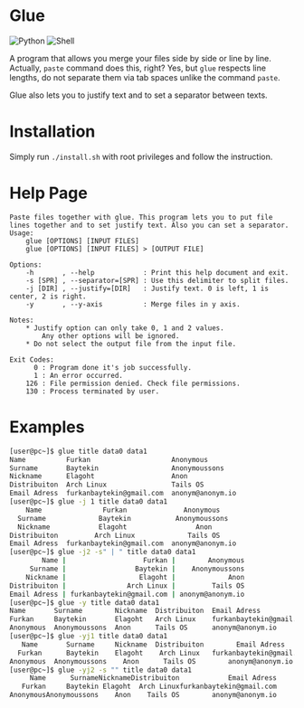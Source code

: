 # Glue

![Python](https://shields.io/badge/Python-App-3776AB?logo=python&logoColor=white&style=for-the-badge)
![Shell](https://shields.io/badge/Terminal-Tool-A42E2B?logo=gnubash&logoColor=white&style=for-the-badge)

A program that allows you merge your files side by side or line by line. Actually, `paste` command does this, right? Yes, but `glue` respects line lengths, do not separate them via tab spaces unlike the command `paste`. 

Glue also lets you to justify text and to set a separator between texts.

# Installation

Simply run `./install.sh` with root privileges and follow the instruction.

# Help Page

```
Paste files together with glue. This program lets you to put file lines together and to set justify text. Also you can set a separator.
Usage:
    glue [OPTIONS] [INPUT FILES]
    glue [OPTIONS] [INPUT FILES] > [OUTPUT FILE]

Options:
    -h       , --help            : Print this help document and exit.
    -s [SPR] , --separator=[SPR] : Use this delimiter to split files.
    -j [DIR] , --justify=[DIR]   : Justify text. 0 is left, 1 is center, 2 is right.
    -y       , --y-axis          : Merge files in y axis.

Notes:
    * Justify option can only take 0, 1 and 2 values.
        Any other options will be ignored.
    * Do not select the output file from the input file.

Exit Codes:
      0 : Program done it's job successfully.
      1 : An error occurred.
    126 : File permission denied. Check file permissions.
    130 : Process terminated by user.
```

# Examples

```sh
[user@pc~]$ glue title data0 data1     
Name          Furkan                    Anonymous       
Surname       Baytekin                  Anonymoussons   
Nickname      Elagoht                   Anon            
Distribuiton  Arch Linux                Tails OS        
Email Adress  furkanbaytekin@gmail.com  anonym@anonym.io
[user@pc~]$ glue -j 1 title data0 data1
    Name               Furkan              Anonymous    
  Surname             Baytekin           Anonymoussons  
  Nickname            Elagoht                 Anon      
Distribuiton         Arch Linux             Tails OS    
Email Adress  furkanbaytekin@gmail.com  anonym@anonym.io
[user@pc~]$ glue -j2 -s" | " title data0 data1
        Name |                   Furkan |        Anonymous
     Surname |                 Baytekin |    Anonymoussons
    Nickname |                  Elagoht |             Anon
Distribuiton |               Arch Linux |         Tails OS
Email Adress | furkanbaytekin@gmail.com | anonym@anonym.io
[user@pc~]$ glue -y title data0 data1
Name       Surname        Nickname  Distribuiton  Email Adress            
Furkan     Baytekin       Elagoht   Arch Linux    furkanbaytekin@gmail.com
Anonymous  Anonymoussons  Anon      Tails OS      anonym@anonym.io        
[user@pc~]$ glue -yj1 title data0 data1 
   Name       Surname     Nickname  Distribuiton        Email Adress      
  Furkan      Baytekin    Elagoht    Arch Linux   furkanbaytekin@gmail.com
Anonymous  Anonymoussons    Anon      Tails OS        anonym@anonym.io    
[user@pc~]$ glue -yj2 -s "" title data0 data1
     Name      SurnameNicknameDistribuiton            Email Adress
   Furkan     Baytekin Elagoht  Arch Linuxfurkanbaytekin@gmail.com
AnonymousAnonymoussons    Anon    Tails OS        anonym@anonym.io
```
